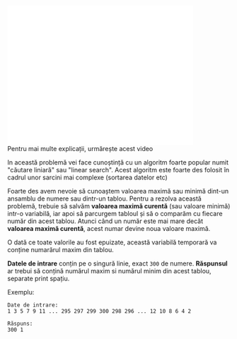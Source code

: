 <div class="centered">
<iframe width="420" height="315" src="//www.youtube.com/embed/G4w8MZ9TIaI" frameborder="0" allowfullscreen></iframe><div class="hint">Pentru mai multe explicații, urmărește acest video</div>
</div>

In această problemă vei face cunoștință cu un algoritm foarte popular numit "căutare liniară" sau "linear search". Acest algoritm este foarte des folosit în cadrul unor sarcini mai complexe (sortarea datelor etc)

Foarte des avem nevoie să cunoaștem valoarea maximă sau minimă dint-un ansamblu de numere sau dintr-un tablou. Pentru a rezolva această problemă, trebuie să salvăm **valoarea maximă curentă** (sau valoare minimă) intr-o variabilă, iar apoi să parcurgem tabloul și să o comparăm cu fiecare număr din acest tablou. Atunci când un număr este mai mare decăt **valoarea maximă curentă**, acest numar devine noua valoare maximă.

O dată ce toate valorile au fost epuizate, această variabilă temporară va conține numarărul maxim din tablou.

**Datele de intrare** conțin pe o singură linie, exact `300` de numere.
**Răspunsul** ar trebui să conțină numărul maxim si numărul minim din acest tablou, separate print spațiu.

Exemplu:

	Date de intrare:
	1 3 5 7 9 11 ... 295 297 299 300 298 296 ... 12 10 8 6 4 2
	
	Răspuns:
	300 1

